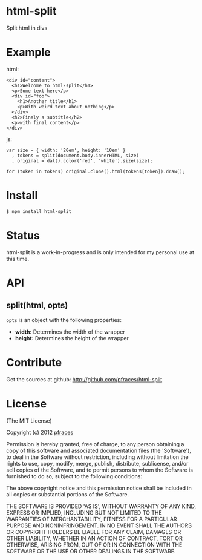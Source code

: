 # html-split

Split html in divs

# Example

html:

    <div id="content">
      <h1>Welcome to html-split</h1>
      <p>Some text here</p>
      <div id="foo">
        <h1>Another title</h1>
        <p>With weird text about nothing</p>
      </div>
      <h2>Finaly a subtitle</h2>
      <p>with final content</p>
    </div>

js:

    var size = { width: '20em', height: '10em' }
      , tokens = split(document.body.innerHTML, size)
      , original = dal().color('red', 'white').size(size);
      
    for (token in tokens) original.clone().html(tokens[token]).draw();

# Install

    $ npm install html-split

# Status

html-split is a work-in-progress and is only intended for my personal use at
this time. 

# API

## split(html, opts)

`opts` is an object with the following properties:

*   **width:** Determines the width of the wrapper
*   **height:** Determines the height of the wrapper

# Contribute

Get the sources at github: http://github.com/pfraces/html-split

# License

(The MIT License)

Copyright (c) 2012 [pfraces](http://github.com/pfraces)

Permission is hereby granted, free of charge, to any person obtaining a copy of
this software and associated documentation files (the 'Software'), to deal in
the Software without restriction, including without limitation the rights to
use, copy, modify, merge, publish, distribute, sublicense, and/or sell copies
of the Software, and to permit persons to whom the Software is furnished to do
so, subject to the following conditions:

The above copyright notice and this permission notice shall be included in all
copies or substantial portions of the Software.

THE SOFTWARE IS PROVIDED 'AS IS', WITHOUT WARRANTY OF ANY KIND, EXPRESS OR
IMPLIED, INCLUDING BUT NOT LIMITED TO THE WARRANTIES OF MERCHANTABILITY,
FITNESS FOR A PARTICULAR PURPOSE AND NONINFRINGEMENT. IN NO EVENT SHALL THE
AUTHORS OR COPYRIGHT HOLDERS BE LIABLE FOR ANY CLAIM, DAMAGES OR OTHER
LIABILITY, WHETHER IN AN ACTION OF CONTRACT, TORT OR OTHERWISE, ARISING FROM,
OUT OF OR IN CONNECTION WITH THE SOFTWARE OR THE USE OR OTHER DEALINGS IN THE
SOFTWARE.
